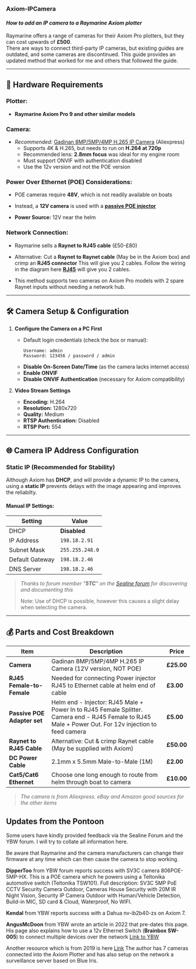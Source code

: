 ### **Axiom-IPCamera**  
#### *How to add an IP camera to a Raymarine Axiom plotter*

Raymarine offers a range of cameras for their Axiom Pro plotters, but they can cost upwards of **£500**.  
There are ways to connect third-party IP cameras, but existing guides are outdated, and some cameras are discontinued. This guide provides an updated method that worked for me and others that followed the guide.

---

## 📌 **Hardware Requirements**  

### **Plotter:**  
- **Raymarine Axiom Pro 9 and other similar models**  

### **Camera:**  
- *Recommended:* [Gadinan 8MP/5MP/4MP H.265 IP Camera](https://www.aliexpress.com) (Aliexpress)  
  - Supports 4K & H.265, but needs to run on **H.264 at 720p**  
  - Recommended lens: **2.8mm focus** was ideal for my engine room
  - Must support ONVIF with authentication disabled
  - Use the 12v version and not the POE version  

### **Power Over Ethernet (POE) Considerations:**  
- POE cameras require **48V**, which is not readily available on boats  
- Instead, a **12V camera** is used with a [**passive POE injector**](./POE_Injector_Pair.jpeg)

- **Power Source:** 12V near the helm  

### **Network Connection:**  
- Raymarine sells a **Raynet to RJ45 cable** (£50-£80)  
- Alternative: Cut a **Raynet to Raynet cable** (May be in the Axiom box) and crimp an **RJ45 connector**  This will give you 2 cables. Follow the wiring in the diagram here [**RJ45**](./RJ45.png) will give you 2 cables.

- This method supports two cameras on Axiom Pro models with 2 spare Raynet inputs without needing a network hub.

---

## 🛠 **Camera Setup & Configuration**  

1. **Configure the Camera on a PC First**  
   - Default login credentials (check the box or manual):  
     ```
     Username: admin
     Password: 123456 / password / admin
     ```
   - **Disable On-Screen Date/Time** (as the camera lacks internet access)  
   - **Enable ONVIF**  
   - **Disable ONVIF Authentication** (necessary for Axiom compatibility)  

2. **Video Stream Settings**  
   - **Encoding:** H.264  
   - **Resolution:** 1280x720  
   - **Quality:** Medium  
   - **RTSP Authentication:** Disabled  
   - **RTSP Port:** 554  

---

## 🌐 **Camera IP Address Configuration**  

### **Static IP (Recommended for Stability)**
Although Axiom has **DHCP**, and will provide a dynamic IP to the camera, using a **static IP** prevents delays with the image appearing and improves the reliabilty.

#### **Manual IP Settings:**
| Setting          | Value          |
|-----------------|---------------|
| DHCP           | **Disabled** |
| IP Address     | `198.18.2.91` |
| Subnet Mask    | `255.255.248.0` |
| Default Gateway | `198.18.2.46` |
| DNS Server     | `198.18.2.46` |

> *Thanks to forum member "**5TC**" on the [Sealine forum](https://sealineforum.forumotion.com) for discovering and documenting this*
>
> Note: Use of DHCP is possible, however this causes a slight delay when selecting the camera.

---

## 💰 **Parts and Cost Breakdown**  

| Item | Description | Price |
|------|------------|-------|
| **Camera** | Gadinan 8MP/5MP/4MP H.265 IP Camera (12V version, NOT POE) | **£25.00** |
| **RJ45 Female-to-Female** | Needed for connecting Power injector RJ45 to Ethernet cable at helm end of cable | **£3.00** |
| **Passive POE Adapter set** | Helm end - Injector: RJ45 Male + Power In to RJ45 Female Splitter. Camera end - RJ45 Female to RJ45 Male + Power Out. For 12v injection to feed camera| **£5.00** |
| **Raynet to RJ45 Cable** | Alternative: Cut & crimp Raynet cable (May be supplied with Axiom) | **£50.00** |
| **DC Power Cable** | 2.1mm x 5.5mm Male-to-Male (1M) | **£2.00** |
| **Cat5/Cat6 Ethernet** | Choose one long enough to route from helm through boat to camera | **£10.00** |

> *The camera is from Aliexpress. eBay and Amazon good sources for the other items*  





## **Updates from the Pontoon** 

Some users have kindly provided feedback via the Sealine Forum and the YBW forum.
I will try to collate all information here.

Be aware that Raymarine and the camera manufacturers can change their firmware at any time which can then cause the camera to stop working.

**DipperToo** from YBW forum reports success with SV3C camera 806POE-5MP-HX. This is a POE camera which he powers using a Teltonika automotive switch (Teltonika TSW101). Full description: SV3C 5MP PoE CCTV Security Camera Outdoor, Cameras House Security with 20M IR Night Vision, Security IP Camera Outdoor with Human/Vehicle Detection, Build-in MIC, SD card & Cloud, Waterproof, No WIFI.

**Kendal** from YBW reports success with a Dahua nv-ib2b40-zs on Axiom 7.

**AngusMcDoon** from YBW wrote an article in 2022 that pre-dates this page. His page also explains how to use a 12v Ethernet Switch (**Brainbox SW-005**) to connect multiple devices over the network [Link to YBW](https://forums.ybw.com/threads/raymarine-axiom-camera-connection-yapp.588531/)

Another resource which is from 2019 is here [Link](https://panbo.com/broad-ip-camera-support-a-raymarine-advantage/) The author has 7 cameras connected into the Axiom Plotter and has also setup on the network a surveillance server based on Blue Iris.
